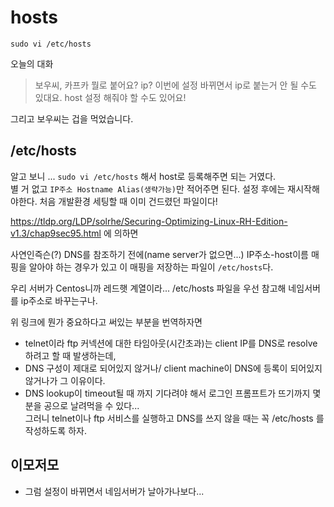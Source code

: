 # hosts
```
sudo vi /etc/hosts
```

오늘의 대화
> 보우씨, 카프카 뭘로 붙어요? ip? 이번에 설정 바뀌면서 ip로 붙는거 안 될 수도 있대요. host 설정 해줘야 할 수도 있어요!

그리고 보우씨는 겁을 먹었습니다. 

## /etc/hosts
알고 보니 ... `sudo vi /etc/hosts` 해서 host로 등록해주면 되는 거였다.<br>
별 거 없고 `IP주소 Hostname Alias(생략가능)`만 적어주면 된다. 설정 후에는 재시작해야한다. 처음 개발환경 세팅할 때 이미 건드렸던 파일이다!

https://tldp.org/LDP/solrhe/Securing-Optimizing-Linux-RH-Edition-v1.3/chap9sec95.html 에 의하면 

사연인즉슨(?) DNS를 참조하기 전에(name server가 없으면...) IP주소-host이름 매핑을 알아야 하는 경우가 있고 이 매핑을 저장하는 파일이 `/etc/hosts`다. <br>

우리 서버가 Centos니까 레드햇 계열이라... /etc/hosts 파일을 우선 참고해 네임서버를 ip주소로 바꾸는구나. 


위 링크에 뭔가 중요하다고 써있는 부분을 번역하자면 
- telnet이라 ftp 커넥션에 대한 타임아웃(시간초과)는 client IP를 DNS로 resolve하려고 할 때 발생하는데,
- DNS 구성이 제대로 되어있지 않거나/ client machine이 DNS에 등록이 되어있지 않거나가 그 이유이다. 
- DNS lookup이 timeout될 때 까지 기다려야 해서 로그인 프롬프트가 뜨기까지 몇 분을 공으로 날려먹을 수 있다...  
그러니 telnet이나 ftp 서비스를 실행하고 DNS를 쓰지 않을 때는 꼭 /etc/hosts 를 작성하도록 하자. 


## 이모저모
- 그럼 설정이 바뀌면서 네임서버가 날아가나보다... 
